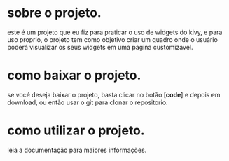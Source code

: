 # sobre o projeto.

este é um projeto que eu fiz para praticar o uso de widgets do kivy, e para uso proprio, o projeto tem como objetivo criar um quadro onde o usuário poderá visualizar os seus widgets em uma pagina customizavel.

# como baixar o projeto.

se vocé deseja baixar o projeto, basta clicar no botão [**code**] e depois em download, ou então usar o git para clonar o repositorio.

# como utilizar o projeto.

leia a documentação para maiores informações.